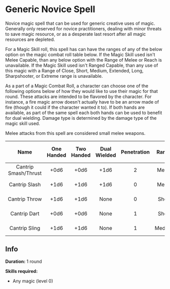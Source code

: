 # Generic Novice Spell

Novice magic spell that can be used for generic creative uses of magic. Generally only reserved for novice practitioners, dealing with minor threats to save magic resource, or as a desperate last resort after all magic resources are depleted.

For a Magic Skill roll, this spell has can have the ranges of any of the below option on the magic combat roll table below. If the Magic Skill used isn't Melee Capable, than any below option with the Range of Melee or Reach is unavailable. If the Magic Skill used isn't Ranged Capable, than any use of this magic with a Range of Close, Short, Medium, Extended, Long, Sharpshooter, or Extreme range is unavailable.

As a part of a Magic Combat Roll, a character can choose one of the following options below of how they would like to use their magic for that round. These attacks are intended to be flavored by the character. For instance, a fire magic arrow doesn't actually have to be an arrow made of fire (though it could if the character wanted it to). If both hands are available, as part of the same spell each both hands can be used to benefit for dual wielding. Damage type is determined by the damage type of the magic skill used.

Melee attacks from this spell are considered small melee weapons.

|         Name         | One<br />Handed | Two<br />Handed | Dual<br />Wielded | Penetration | Range  | Damage<br />Types | Engageable<br />Opponents | Area Of<br />Effect | Resource<br />Class |
| :------------------: | :-------------: | :-------------: | :---------------: | :---------: | :----: | :---------------: | :-----------------------: | :-----------------: | :-----------------: |
| Cantrip Smash/Thrust |      +0d6       |      +0d6       |       +1d6        |      2      | Melee  |                   |           Rapid           |        None         |  0 Magic Resource   |
|    Cantrip Slash     |      +1d6       |      +1d6       |       +1d6        |      0      | Melee  |                   |           Rapid           |        None         |  0 Magic Resource   |
|    Cantrip Throw     |      +1d6       |      +1d6       |       None        |      0      | Short  |                   |           Quick           |        None         |  0 Magic Resource   |
|     Cantrip Dart     |      +0d6       |      +0d6       |       None        |      1      | Short  |                   |           Quick           |        None         |  0 Magic Resource   |
|    Cantrip Sling     |      +1d6       |      +1d6       |       None        |      1      | Medium |                   |         Standard          |        None         |  0 Magic Resource   |

## Info

**Duration:** 1 round

**Skills required:**

- Any magic (level 0)

